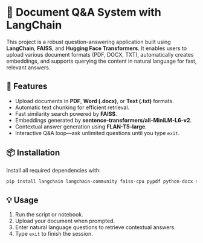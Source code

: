 # 📖 Document Q&A System with LangChain

This project is a robust question-answering application built using **LangChain**, **FAISS**, and **Hugging Face Transformers**. It enables users to upload various document formats (PDF, DOCX, TXT), automatically creates embeddings, and supports querying the content in natural language for fast, relevant answers.

## 🚀 Features

- Upload documents in **PDF**, **Word (.docx)**, or **Text (.txt)** formats.
- Automatic text chunking for efficient retrieval.
- Fast similarity search powered by **FAISS**.
- Embeddings generated by **sentence-transformers/all-MiniLM-L6-v2**.
- Contextual answer generation using **FLAN-T5-large**.
- Interactive Q&A loop—ask unlimited questions until you type `exit`.

## 📦 Installation

Install all required dependencies with:
```bash
pip install langchain langchain-community faiss-cpu pypdf python-docx sentence-transformers transformers
```
## 💡 Usage

1. Run the script or notebook.
2. Upload your document when prompted.
3. Enter natural language questions to retrieve contextual answers.
4. Type `exit` to finish the session. 
